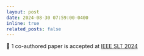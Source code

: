 ```yaml
---
layout: post
date: 2024-08-30 07:59:00-0400
inline: true
related_posts: false
---
```


:scroll: 1 co-authored paper is accepted at [IEEE SLT 2024](https://2024.ieeeslt.org)
